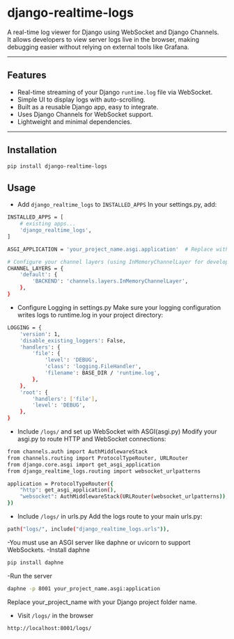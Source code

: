# django-realtime-logs

A real-time log viewer for Django using WebSocket and Django Channels.  
It allows developers to view server logs live in the browser, making debugging easier without relying on external tools like Grafana.

---

## Features

- Real-time streaming of your Django `runtime.log` file via WebSocket.
- Simple UI to display logs with auto-scrolling.
- Built as a reusable Django app, easy to integrate.
- Uses Django Channels for WebSocket support.
- Lightweight and minimal dependencies.

---

## Installation

```bash
pip install django-realtime-logs
```

## Usage

- Add `django_realtime_logs` to `INSTALLED_APPS`
In your settings.py, add:
```bash
INSTALLED_APPS = [
    # existing apps...
    'django_realtime_logs',
]

ASGI_APPLICATION = 'your_project_name.asgi.application'  # Replace with your ASGI module path

# Configure your channel layers (using InMemoryChannelLayer for development)
CHANNEL_LAYERS = {
    'default': {
        'BACKEND': 'channels.layers.InMemoryChannelLayer',
    },
}

```
- Configure Logging in settings.py
Make sure your logging configuration writes logs to runtime.log in your project directory:
```bash
LOGGING = {
    'version': 1,
    'disable_existing_loggers': False,
    'handlers': {
        'file': {
            'level': 'DEBUG',
            'class': 'logging.FileHandler',
            'filename': BASE_DIR / 'runtime.log',
        },
    },
    'root': {
        'handlers': ['file'],
        'level': 'DEBUG',
    },
}

```
- Include `/logs/` and set up WebSocket with ASGI(asgi.py)
Modify your asgi.py to route HTTP and WebSocket connections:
```bash
from channels.auth import AuthMiddlewareStack
from channels.routing import ProtocolTypeRouter, URLRouter
from django.core.asgi import get_asgi_application
from django_realtime_logs.routing import websocket_urlpatterns

application = ProtocolTypeRouter({
    "http": get_asgi_application(),
    "websocket": AuthMiddlewareStack(URLRouter(websocket_urlpatterns)),
})

```
- Include `/logs/` in urls.py
Add the logs route to your main urls.py:
```bash
path("logs/", include("django_realtime_logs.urls")),
```
-You must use an ASGI server like daphne or uvicorn to support WebSockets.
-Install daphne
```bash
pip install daphne
```
-Run the server
```bash
daphne -p 8001 your_project_name.asgi:application
```
Replace your_project_name with your Django project folder name.

- Visit `/logs/` in the browser
```bash
http://localhost:8001/logs/
```